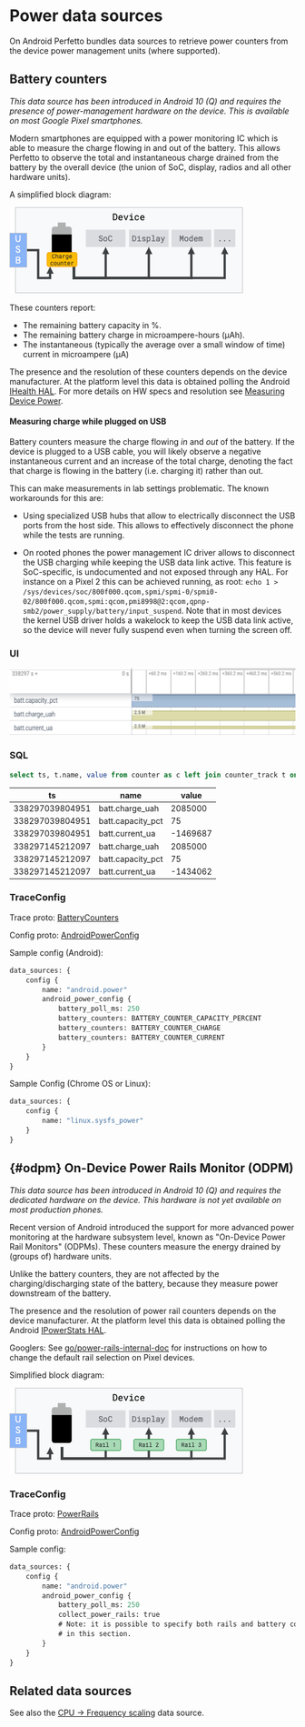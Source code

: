 # Power data sources

On Android Perfetto bundles data sources to retrieve power
counters from the device power management units (where supported).

## Battery counters

_This data source has been introduced in Android 10 (Q) and requires the
presence of power-management hardware on the device. This is available on 
most Google Pixel smartphones._

Modern smartphones are equipped with a power monitoring IC which is able to
measure the charge flowing in and out of the battery. This allows Perfetto to
observe the total and instantaneous charge drained from the battery by the
overall device (the union of SoC, display, radios and all other hardware
units).

A simplified block diagram:

![](/docs/images/battery-counters.png "Schematic diagram of battery counters")

These counters report:

* The remaining battery capacity in %.
* The remaining battery charge in microampere-hours (µAh).
* The instantaneous (typically the average over a small window of time) current
  in microampere (µA)

The presence and the resolution of these counters depends on the device
manufacturer. At the platform level this data is obtained polling the
Android [IHealth HAL][health-hal].
For more details on HW specs and resolution see
[Measuring Device Power](https://source.android.com/devices/tech/power/device).

[health-hal]: https://cs.android.com/android/platform/superproject/+/main:hardware/interfaces/health/2.0/IHealth.hal?q=IHealth

#### Measuring charge while plugged on USB

Battery counters measure the charge flowing *in* and *out* of
the battery. If the device is plugged to a USB cable, you will likely observe
a negative instantaneous current and an increase of the total charge, denoting
the fact that charge is flowing in the battery (i.e. charging it) rather
than out.

This can make measurements in lab settings problematic. The known workarounds
for this are:

* Using specialized USB hubs that allow to electrically disconnect the USB ports
  from the host side. This allows to effectively disconnect the phone while the
  tests are running.

* On rooted phones the power management IC driver allows to disconnect the USB
  charging while keeping the USB data link active. This feature is
  SoC-specific, is undocumented and not exposed through any HAL.
  For instance on a Pixel 2 this can be achieved running, as root:
  `echo 1 > /sys/devices/soc/800f000.qcom,spmi/spmi-0/spmi0-02/800f000.qcom,spmi:qcom,pmi8998@2:qcom,qpnp-smb2/power_supply/battery/input_suspend`.
  Note that in most devices the kernel USB driver holds a wakelock to keep the
  USB data link active, so the device will never fully suspend even when turning
  the screen off.

### UI

![](/docs/images/battery-counters-ui.png)

### SQL

```sql
select ts, t.name, value from counter as c left join counter_track t on c.track_id = t.id
```

ts | name | value
---|------|------
338297039804951 | batt.charge_uah | 2085000
338297039804951 | batt.capacity_pct | 75
338297039804951 | batt.current_ua | -1469687
338297145212097 | batt.charge_uah | 2085000
338297145212097 | batt.capacity_pct | 75
338297145212097 | batt.current_ua | -1434062

### TraceConfig

Trace proto:
[BatteryCounters](/docs/reference/trace-packet-proto.autogen#BatteryCounters)

Config proto:
[AndroidPowerConfig](/docs/reference/trace-config-proto.autogen#AndroidPowerConfig)

Sample config (Android):

```protobuf
data_sources: {
    config {
        name: "android.power"
        android_power_config {
            battery_poll_ms: 250
            battery_counters: BATTERY_COUNTER_CAPACITY_PERCENT
            battery_counters: BATTERY_COUNTER_CHARGE
            battery_counters: BATTERY_COUNTER_CURRENT
        }
    }
}
```

Sample Config (Chrome OS or Linux):

```protobuf
data_sources: {
    config {
        name: "linux.sysfs_power"
    }
}
```

## {#odpm} On-Device Power Rails Monitor (ODPM)

_This data source has been introduced in Android 10 (Q) and requires the
dedicated hardware on the device. This hardware is not yet available on
most production phones._

Recent version of Android introduced the support for more advanced power
monitoring at the hardware subsystem level, known as
"On-Device Power Rail Monitors" (ODPMs).
These counters measure the energy drained by (groups of) hardware units.

Unlike the battery counters, they are not affected by the charging/discharging
state of the battery, because they measure power downstream of the battery.

The presence and the resolution of power rail counters depends on the device
manufacturer. At the platform level this data is obtained polling the
Android [IPowerStats HAL][power-hal].

Googlers: See [go/power-rails-internal-doc](http://go/power-rails-internal-doc)
for instructions on how to change the default rail selection on Pixel devices.

[power-hal]: https://cs.android.com/android/platform/superproject/+/main:hardware/interfaces/power/stats/1.0/IPowerStats.hal

Simplified block diagram:

![](/docs/images/power-rails.png "Block diagram of ODPMs")

### TraceConfig

Trace proto:
[PowerRails](/docs/reference/trace-packet-proto.autogen#PowerRails)

Config proto:
[AndroidPowerConfig](/docs/reference/trace-config-proto.autogen#AndroidPowerConfig)

Sample config:

```protobuf
data_sources: {
    config {
        name: "android.power"
        android_power_config {
            battery_poll_ms: 250
            collect_power_rails: true
            # Note: it is possible to specify both rails and battery counters
            # in this section.
        }
    }
}
```

## Related data sources

See also the [CPU -> Frequency scaling](cpu-freq.md) data source.
